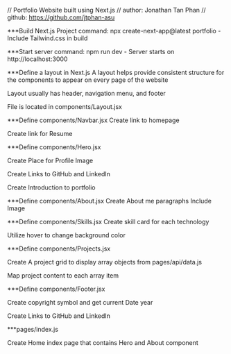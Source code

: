 // Portfolio Website built using Next.js
// author: Jonathan Tan Phan
// github: https://github.com/jtphan-asu

***Build Next.js Project
command: npx create-next-app@latest portfolio
	- Include Tailwind.css in build

***Start server
command: npm run dev
	- Server starts on http://localhost:3000

***Define a layout in Next.js
A layout helps provide consistent structure for the components to appear on every page of the website

Layout usually has header, navigation menu, and footer

File is located in components/Layout.jsx

***Define components/Navbar.jsx
Create link to homepage

Create link for Resume

***Define components/Hero.jsx

Create Place for Profile Image

Create Links to GitHub and LinkedIn

Create Introduction to portfolio


***Define components/About.jsx
Create About me paragraphs
Include Image

***Define components/Skills.jsx
Create skill card for each technology

Utilize hover to change background color

***Define components/Projects.jsx

Create A project grid to display array objects from pages/api/data.js

Map project content to each array item 

***Define components/Footer.jsx

Create copyright symbol and get current Date year

Create Links to GitHub and LinkedIn

***pages/index.js

Create Home index page that contains Hero and About component